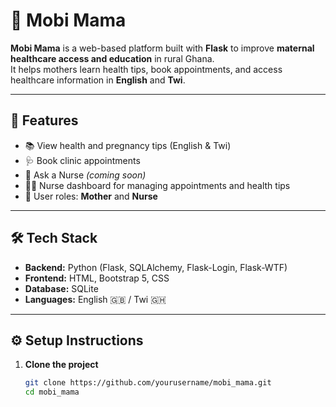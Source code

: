 # 🩷 Mobi Mama

**Mobi Mama** is a web-based platform built with **Flask** to improve **maternal healthcare access and education** in rural Ghana.  
It helps mothers learn health tips, book appointments, and access healthcare information in **English** and **Twi**.

---

## 🌸 Features

- 📚 View health and pregnancy tips (English & Twi)  
- 🩺 Book clinic appointments  
- 💬 Ask a Nurse *(coming soon)*  
- 👩‍⚕️ Nurse dashboard for managing appointments and health tips  
- 🔐 User roles: **Mother** and **Nurse**

---

## 🛠️ Tech Stack
- **Backend:** Python (Flask, SQLAlchemy, Flask-Login, Flask-WTF)  
- **Frontend:** HTML, Bootstrap 5, CSS  
- **Database:** SQLite  
- **Languages:** English 🇬🇧 / Twi 🇬🇭  

---

## ⚙️ Setup Instructions

1. **Clone the project**
   ```bash
   git clone https://github.com/yourusername/mobi_mama.git
   cd mobi_mama
